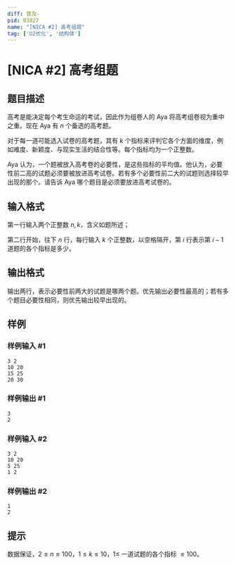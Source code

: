```yaml
---
diff: 普及-
pid: B3827
name: "[NICA #2] 高考组题"
tag: ['O2优化', '结构体']
---
```

# [NICA #2] 高考组题
## 题目描述

高考是能决定每个考生命运的考试，因此作为组卷人的 Aya 将高考组卷视为重中之重。现在 Aya 有 $n$ 个备选的高考题。

对于每一道可能选入试卷的高考题，其有 $k$ 个指标来评判它各个方面的维度，例如难度、新颖度、与现实生活的结合性等。每个指标均为一个正整数。

Aya 认为，一个题被放入高考卷的必要性，是这些指标的平均值。他认为，必要性前二高的试题必须要被放进高考试卷。若有多个必要性前二大的试题则选择较早出现的那个。请告诉 Aya 哪个题目是必须要放进高考试卷的。
## 输入格式

第一行输入两个正整数 $n,k$，含义如题所述；

第二行开始，往下 $n$ 行，每行输入 $k$ 个正整数，以空格隔开，第 $i$ 行表示第 $i-1$ 道题的各个指标是多少。
## 输出格式

输出两行，表示必要性前两大的试题是哪两个题。优先输出必要性最高的；若有多个题目必要性相同，则优先输出较早出现的。
## 样例

### 样例输入 #1
```
3 2
10 20
15 25
20 30
```
### 样例输出 #1
```
3
2
```
### 样例输入 #2
```
3 2
10 20
5 25
1 2
```
### 样例输出 #2
```
1
2
```
## 提示

数据保证，$2 \leq n \leq 100$，$1 \leq k \leq 10$，$1 \leq$ 一道试题的各个指标 $\leq 100$。
